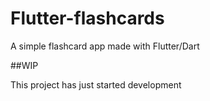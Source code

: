# Flutter-flashcards
A simple flashcard app made with Flutter/Dart

##WIP

This project has just started development
